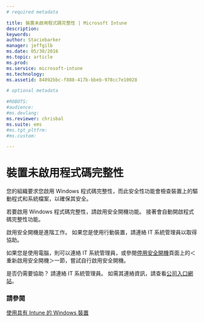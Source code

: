```yaml
---
# required metadata

title: 裝置未啟用程式碼完整性 | Microsoft Intune
description:
keywords:
author: Staciebarker
manager: jeffgilb
ms.date: 05/30/2016
ms.topic: article
ms.prod:
ms.service: microsoft-intune
ms.technology:
ms.assetid: 84892bbc-f888-417b-bbeb-978cc7e10028

# optional metadata

#ROBOTS:
#audience:
#ms.devlang:
ms.reviewer: chrisbal
ms.suite: ems
#ms.tgt_pltfrm:
#ms.custom:

---
```



# 裝置未啟用程式碼完整性

您的組織要求您啟用 Windows 程式碼完整性，而此安全性功能會檢查裝置上的驅動程式和系統檔案，以確保其安全。 

若要啟用 Windows 程式碼完整性，請啟用安全開機功能。 接著會自動開啟程式碼完整性功能。 

啟用安全開機是進階工作。 如果您是使用行動裝置，請連絡 IT 系統管理員以取得協助。 

如果您是使用電腦，則可以連絡 IT 系統管理員，或參閱[停用安全開機](https://msdn.microsoft.com/library/windows/hardware/dn898540(v=vs.85).aspx)頁面上的＜重新啟用安全開機＞一節，嘗試自行啟用安全開機。

是否仍需要協助？ 請連絡 IT 系統管理員。 如需其連絡資訊，請查看[公司入口網站](http://portal.manage.microsoft.com)。

### 請參閱
[使用具有 Intune 的 Windows 裝置](using-your-windows-device-with-intune.md)

<!--HONumber=Jun16_HO2-->


